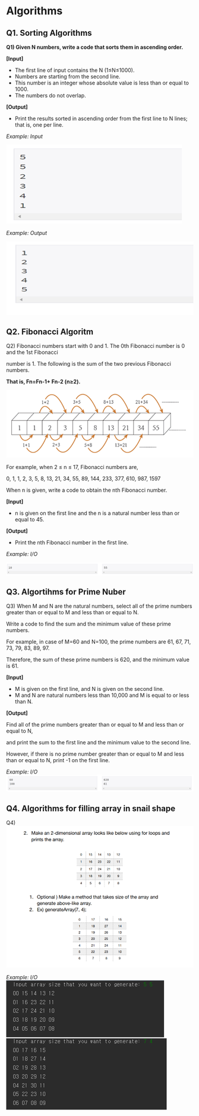 Algorithms
==========

Q1. Sorting Algorithms
----------------------

**Q1)  Given N numbers, write a code that sorts them in ascending order.**

**[Input]**

- The first line of input contains the N (1≤N≤1000). 
- Numbers are starting from the second line. 
- This number is an integer whose absolute value is less than or equal to 1000. 
- The numbers do not overlap.

**[Output]**

- Print the results sorted in ascending order from the first line to N lines; that is, one per line.

*Example: Input*                                          

![](Q1_Input.png)


*Example: Output*

![](Q1_Output.png)

Q2. Fibonacci Algoritm
----------------------

Q2) Fibonacci numbers start with 0 and 1. The 0th Fibonacci number is 0 and the 1st Fibonacci 
    
   number is 1. The following is the sum of the two previous Fibonacci numbers. 
    
   **That is, Fn=Fn-1+ Fn-2 (n≥2).**
    
   ![](Fibonacci.png)

   For example, when 2 ≤ n ≤ 17, Fibonacci numbers are,

   0, 1, 1, 2, 3, 5, 8, 13, 21, 34, 55, 89, 144, 233, 377, 610, 987, 1597

   When n is given, write a code to obtain the nth Fibonacci number.

  **[Input]**
  - n is given on the first line and the n is a natural number less than or equal to 45. 

  **[Output]** 
  - Print the nth Fibonacci number in the first line.
  
  *Example: I/O*
  
  ![](Q2.png)
  
Q3. Algortihms for Prime Nuber 
------------------------------

Q3) When M and N are the natural numbers, select all of the prime numbers greater than or equal to M and less than or equal to N.
    
   Write a code to find the sum and the minimum value of these prime numbers. 

   For example, in case of M=60 and N=100, the prime numbers are 61, 67, 71, 73, 79, 83, 89, 97.
   
   Therefore, the sum of these prime numbers is 620, and the minimum value is 61. 

**[Input]**

- M is given on the first line, and N is given on the second line.
- M and N are natural numbers less than 10,000 and M is equal to or less than N.

**[Output]**
 
 Find all of the prime numbers greater than or equal to M and less than or equal to N, 
 
 and print the sum to the first line and the minimum value to the second line.
 
 However, if there is no prime number greater than or equal to M and less than or equal to N, print -1 on the first line.

*Example: I/O*
![](Q3.png)

Q4. Algorithms for filling array in snail shape
-----------------------------------------------

Q4) ![](Q4.png)

*Example: I/O*
![](Q4_Output_1.png)
![](Q4_Output_2.png)
